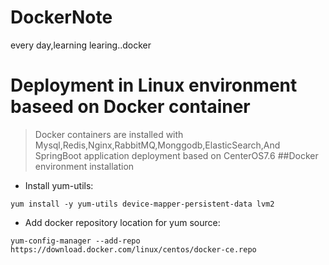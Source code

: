 # DockerNote
every day,learning learing..docker
# Deployment in Linux environment baseed on Docker container
>Docker containers are installed with Mysql,Redis,Nginx,RabbitMQ,Monggodb,ElasticSearch,And SpringBoot application deployment based on CenterOS7.6
##Docker environment installation
- Install yum-utils:
```shell
yum install -y yum-utils device-mapper-persistent-data lvm2
```
- Add docker repository location for yum source:
```shell
yum-config-manager --add-repo https://download.docker.com/linux/centos/docker-ce.repo
```

